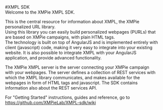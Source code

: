 #XMPL SDK    
Welcome to the XMPie XMPL SDK.    

This is the central resource for information about XMPL, the XMPie personalized URL library.    
Using this library you can easily build personalized webpages (PURLs) that are based on XMPie campaigns, with plain HTML tags.   
The technology is built on top of AngularJS and is implemented entirely with client (javascript) code, making it very easy to integrate into your existing website. It is also possible to integrate XMPL with your AngularJS application, and provide advanced functionality.

The XMPie XMPL server is the server connecting your XMPie campaign with your webpages. The server defines a collection of REST services with which the XMPL library communicates, and makes available for the webpages in form of HTML tags and javascript. The SDK contains information also about the REST services API.

For "Getting Started" instructions, guides and reference, go to https://github.com/XMPieLab/XMPL-sdk/wiki
